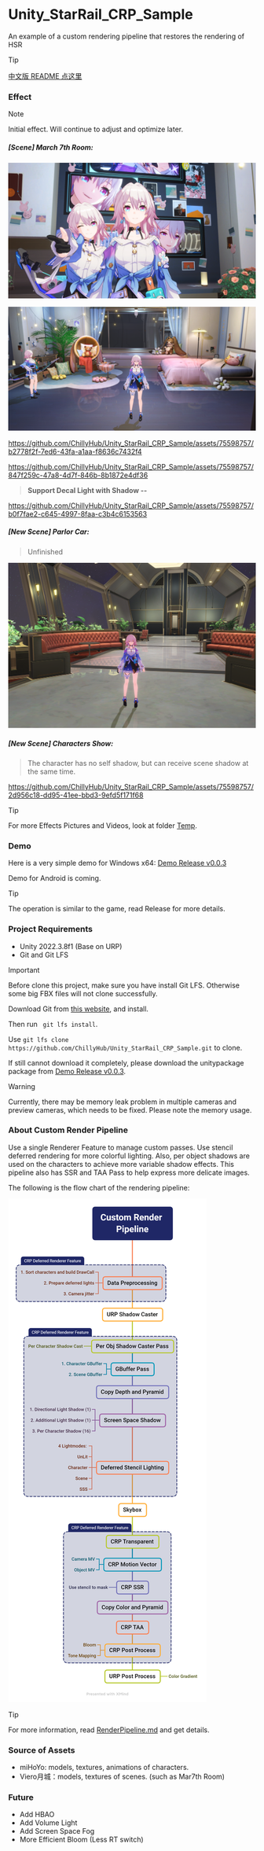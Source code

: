 # Unity_StarRail_CRP_Sample

An example of a custom rendering pipeline that restores the rendering of HSR



> [!TIP]
>
> [中文版 README 点这里](./README_CN.md)



### Effect

> [!NOTE] 
>
> Initial effect. Will continue to adjust and optimize later.

##### [Scene]  March 7th Room:

![6](./Documents~/README.assets/6.png)

![5](./Documents~/README.assets/5.png)

https://github.com/ChillyHub/Unity_StarRail_CRP_Sample/assets/75598757/b2778f2f-7ed6-43fa-a1aa-f8636c7432f4

https://github.com/ChillyHub/Unity_StarRail_CRP_Sample/assets/75598757/847f259c-47a8-4d7f-846b-8b1872e4df36

> **Support Decal Light with Shadow --** 

https://github.com/ChillyHub/Unity_StarRail_CRP_Sample/assets/75598757/b0f7fae2-c645-4997-8faa-c3b4c6153563


##### [New Scene]  Parlor Car:

> Unfinished

![ParlorCar](./Documents~/README.assets/ParlorCar.png)

##### [New Scene]  Characters Show:

> The character has no self shadow, but can receive scene shadow at the same time.

https://github.com/ChillyHub/Unity_StarRail_CRP_Sample/assets/75598757/2d956c18-dd95-41ee-bbd3-9efd5f171f68

> [!TIP]
>
> For more Effects Pictures and Videos, look at folder [Temp](./Documents~/Temp).

### Demo

Here is a very simple demo for Windows x64: [Demo Release v0.0.3](https://github.com/ChillyHub/Unity_StarRail_CRP_Sample/releases/tag/v0.0.3)

Demo for Android is coming.

> [!Tip]
>
> The operation is similar to the game, read Release for more details.


### Project Requirements

- Unity 2022.3.8f1 (Base on URP)
- Git and Git LFS

> [!IMPORTANT]
>
> Before clone this project, make sure you have install Git LFS. Otherwise some big FBX files will not clone successfully.
>
> Download Git from [this website](https://git-scm.com/downloads), and install. 
>
> Then run   `` git lfs install``.
>
> Use ``git lfs clone https://github.com/ChillyHub/Unity_StarRail_CRP_Sample.git`` to clone.
>
> If still cannot download it completely, please download the unitypackage package from [Demo Release v0.0.3](https://github.com/ChillyHub/Unity_StarRail_CRP_Sample/releases/tag/v0.0.3).

> [!WARNING]
>
> Currently, there may be memory leak problem in multiple cameras and preview cameras, which needs to be fixed. Please note the memory usage.



### About Custom Render Pipeline

Use a single Renderer Feature to manage custom passes. Use stencil deferred rendering for more colorful lighting. Also, per object shadows are used on the characters to achieve more variable shadow effects. This pipeline also has SSR and TAA Pass to help express more delicate images.

The following is the flow chart of the rendering pipeline:

![Custom Render Pipeline](./Documents~/README.assets/CustomRenderPipeline.png)

> [!TIP]
>
> For more information, read [RenderPipeline.md](./Documents~/RenderPipeline.md) and get details.



### Source of Assets

- miHoYo: models, textures, animations of characters.
- Viero月城：models, textures of scenes. (such as Mar7th Room)



### Future

- Add HBAO
- Add Volume Light
- Add Screen Space Fog
- More Efficient Bloom (Less RT switch)
